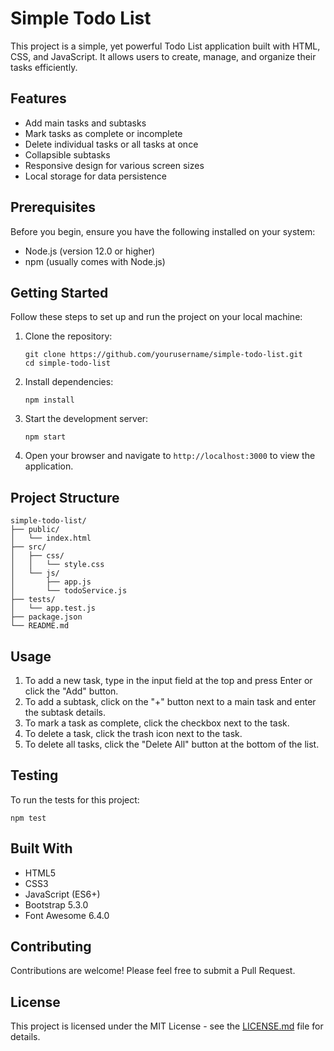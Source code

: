 # Simple Todo List

This project is a simple, yet powerful Todo List application built with HTML, CSS, and JavaScript. It allows users to create, manage, and organize their tasks efficiently.

## Features

- Add main tasks and subtasks
- Mark tasks as complete or incomplete
- Delete individual tasks or all tasks at once
- Collapsible subtasks
- Responsive design for various screen sizes
- Local storage for data persistence

## Prerequisites

Before you begin, ensure you have the following installed on your system:

- Node.js (version 12.0 or higher)
- npm (usually comes with Node.js)

## Getting Started

Follow these steps to set up and run the project on your local machine:

1. Clone the repository:
   ```
   git clone https://github.com/yourusername/simple-todo-list.git
   cd simple-todo-list
   ```

2. Install dependencies:
   ```
   npm install
   ```

3. Start the development server:
   ```
   npm start
   ```

4. Open your browser and navigate to `http://localhost:3000` to view the application.

## Project Structure

```
simple-todo-list/
├── public/
│   └── index.html
├── src/
│   ├── css/
│   │   └── style.css
│   └── js/
│       ├── app.js
│       └── todoService.js
├── tests/
│   └── app.test.js
├── package.json
└── README.md
```

## Usage

1. To add a new task, type in the input field at the top and press Enter or click the "Add" button.
2. To add a subtask, click on the "+" button next to a main task and enter the subtask details.
3. To mark a task as complete, click the checkbox next to the task.
4. To delete a task, click the trash icon next to the task.
5. To delete all tasks, click the "Delete All" button at the bottom of the list.

## Testing

To run the tests for this project:

```
npm test
```

## Built With

- HTML5
- CSS3
- JavaScript (ES6+)
- Bootstrap 5.3.0
- Font Awesome 6.4.0

## Contributing

Contributions are welcome! Please feel free to submit a Pull Request.

## License

This project is licensed under the MIT License - see the [LICENSE.md](LICENSE.md) file for details.